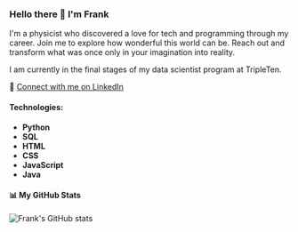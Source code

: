 ### Hello there 👋 I'm Frank

I'm a physicist who discovered a love for tech and programming through my career. Join me to explore how wonderful this world can be. Reach out and transform what was once only in your imagination into reality.

I am currently in the final stages of my data scientist program at TripleTen.

🔗 [Connect with me on LinkedIn](https://www.linkedin.com/in/francisco-hern%C3%A1ndez-padilla-5429ba239/)

#### Technologies:
- **Python**
- **SQL**
- **HTML**
- **CSS**
- **JavaScript**
- **Java**

#### 📊 My GitHub Stats
![Frank's GitHub stats](https://github-readme-stats.vercel.app/api?username=yourusername&show_icons=true&theme=radical)
